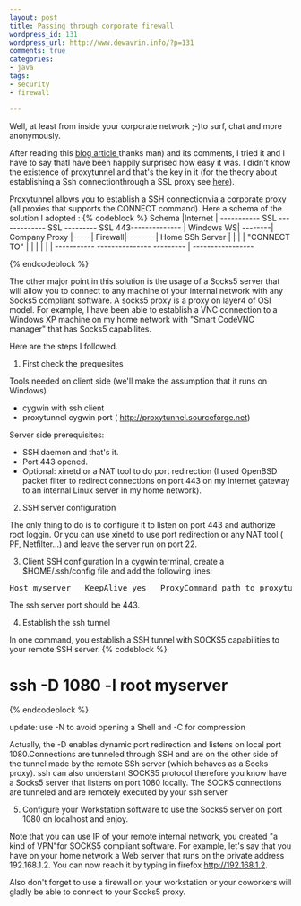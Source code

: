 ```yaml
--- 
layout: post
title: Passing through corporate firewall
wordpress_id: 131
wordpress_url: http://www.dewavrin.info/?p=131
comments: true
categories: 
- java
tags:
- security
- firewall

---
```

 Well, at least from inside your corporate network ;-)to surf, chat and more anonymously.

After reading this [blog article ](http://blogs.cadince.com/blojsom/blog/dan/?month=8&year=2004)thanks man) and its comments, I tried it and I have to say thatI have been happily surprised how easy it was. I didn't know the existence of proxytunnel and that's the key in it (for the theory about establishing a Ssh connectionthrough a SSL proxy see [here](http://proxytunnel.sourceforge.net/papers/muppet-200204.html)).

Proxytunnel allows you to establish a SSH connectionvia a corporate proxy (all proxies that supports the CONNECT command). Here a schema of the solution I adopted :
{% codeblock %}
Schema                                                    |Internet
                                                          |
 -----------    SSL     -------------   SSL  ---------   SSL    443--------------
| Windows WS| --------| Company Proxy |-----| Firewall|--------| Home SSh Server |
|           |         |  "CONNECT TO" |     |         |   |    |                 |
-----------           ---------------        ---------    |     -----------------
        
{% endcodeblock %}

The other major point in this solution is the usage of a Socks5 server that will allow you to connect to any machine of your internal network with any Socks5 compliant software. A socks5 proxy is a proxy on layer4 of OSI model. For example, I have been able to establish a VNC connection to a Windows XP machine on my home network with "Smart CodeVNC manager" that has Socks5 capabilites.

Here are the steps I followed.

1) First check the prequesites

Tools needed on client side (we'll make the assumption that it runs on Windows)
- cygwin with ssh client
- proxytunnel cygwin port ( http://proxytunnel.sourceforge.net)

Server side prerequisites: 
- SSH daemon and that's it.
- Port 443 opened.
- Optional: xinetd or a NAT tool to do port redirection (I used OpenBSD packet filter to redirect connections on port 443 on my Internet gateway to an internal Linux server in my home network).

2) SSH server configuration

The only thing to do is to configure it to listen on port 443 and authorize root loggin. Or you can use xinetd to use port redirection or any NAT tool ( PF, Netfilter...) and leave the server run on port 22.

3)  Client SSH configuration
In a cygwin terminal, create a $HOME/.ssh/config file and add the following lines:

<pre lang="text">Host myserver   KeepAlive yes   ProxyCommand path_to_proxytunnel/proxytunnel.exe -g proxy_ip_address -G proxy_port -d ssh_server address -D ssh_server_port</pre>

The ssh server port should be 443.

4) Establish the ssh tunnel

In one command, you establish a SSH tunnel with SOCKS5 capabilities to your remote SSH server.
{% codeblock %} 
# ssh -D 1080 -l root myserver
{% endcodeblock %}

update: use -N to avoid opening a Shell and -C for compression

Actually, the -D enables dynamic port redirection and listens on local port 1080.Connections are tunneled through SSH and are on the other side of the tunnel made by the remote SSh server (which behaves as a Socks proxy). ssh can also understant SOCKS5 protocol therefore you know have a Socks5 server that listens on port 1080 locally. The SOCKS connections are tunneled and are remotely executed by your ssh server

5)  Configure your Workstation software to use the Socks5 server on port 1080 on localhost and enjoy.

Note that you can use IP of your remote internal network, you created "a kind of VPN"for SOCKS5 compliant software. For example, let's say that you have on your home network a Web server that runs on the private address 192.168.1.2. You can now reach it by typing in firefox http://192.168.1.2. 

Also don't forget to use a firewall on your workstation or your coworkers will gladly be able to connect to your Socks5 proxy.
